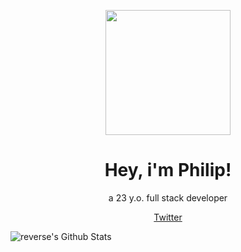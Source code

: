<p align="center">
<img src="https://philipjovanovic.com/img/me.png" alt="" data-canonical-src="https://gyazo.com/eb5c5741b6a9a16c692170a41a49c858.png" width="200" height="200"/>
</p>

<span align="center">
 
# Hey, i'm Philip!
a 23 y.o. full stack developer
</span>

[Twitter](https://www.twitter.com/snwzy)

<img align="center" alt="reverse's Github Stats" src="https://github-readme-stats.vercel.app/api?username=PhilipJovanovic&show_icons=true&hide_border=true" />
